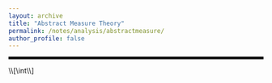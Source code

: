 ```yaml
---
layout: archive
title: "Abstract Measure Theory"
permalink: /notes/analysis/abstractmeasure/
author_profile: false
--- 
```

<hr style="border: 2px solid black;">
\\[\int\\]

